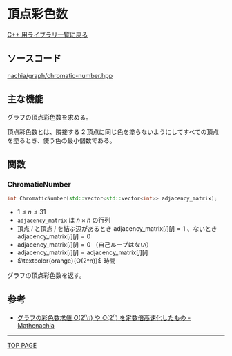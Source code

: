# 頂点彩色数

[C++ 用ライブラリ一覧に戻る](../index.md)

## ソースコード

[nachia/graph/chromatic-number.hpp](https://github.com/NachiaVivias/cp-library/blob/main/Cpp/Include/nachia/graph/chromatic-number.hpp)

## 主な機能

グラフの頂点彩色数を求める。

頂点彩色数とは、隣接する $2$ 頂点に同じ色を塗らないようにしてすべての頂点を塗るとき、使う色の最小個数である。

## 関数

### ChromaticNumber

```c++
int ChromaticNumber(std::vector<std::vector<int>> adjacency_matrix);
```

- $1 \leq n \leq 31$
- `adjacency_matrix` は $n \times n$ の行列
- 頂点 $i$ と頂点 $j$ を結ぶ辺があるとき $\text{adjacency\_matrix}[i][j]=1$ 、ないとき $\text{adjacency\_matrix}[i][j]=0$
- $\text{adjacency\_matrix}[i][i]=0$  （自己ループはない）
- $\text{adjacency\_matrix}[i][j]=\text{adjacency\_matrix}[j][i]$
- $\textcolor{orange}{O(2^n)}$ 時間

グラフの頂点彩色数を返す。

## 参考

* [グラフの彩色数求値 $O(2^n n)$ や $O(2^n)$ を定数倍高速化したもの - Mathenachia](https://www.mathenachia.blog/chromatic-fast/)

---

[TOP PAGE](https://nachiavivias.github.io/cp-library/)


<script type="text/x-mathjax-config">MathJax.Hub.Config({tex2jax:{inlineMath:[['\$','\$']],processEscapes:true},CommonHTML: {matchFontHeight:false}});</script>
<script type="text/javascript" async src="https://cdnjs.cloudflare.com/ajax/libs/mathjax/2.7.1/MathJax.js?config=TeX-MML-AM_CHTML"></script>

